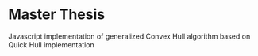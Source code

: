 Master Thesis
======================

Javascript implementation of generalized Convex Hull algorithm based on Quick Hull implementation
